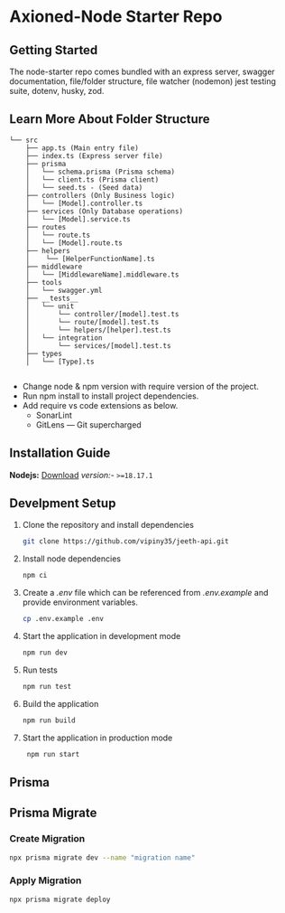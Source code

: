 # Axioned-Node Starter Repo

## Getting Started

The node-starter repo comes bundled with an express server, swagger documentation, file/folder structure, file watcher (nodemon) jest testing suite, dotenv, husky, zod.

## Learn More About Folder Structure

```tree
└── src
    ├── app.ts (Main entry file)
    ├── index.ts (Express server file)
    ├── prisma
    │   └── schema.prisma (Prisma schema)
    │   └── client.ts (Prisma client)
    │   └── seed.ts - (Seed data)
    ├── controllers (Only Business logic)
    │   └── [Model].controller.ts
    ├── services (Only Database operations)
    │   └── [Model].service.ts 
    ├── routes
    │   └── route.ts
    │   └── [Model].route.ts
    ├── helpers
    │    └── [HelperFunctionName].ts
    ├── middleware
    │   └── [MiddlewareName].middleware.ts
    ├── tools
    │   └── swagger.yml
    ├── __tests__
    │   └── unit
    │       └── controller/[model].test.ts
    │       └── route/[model].test.ts
    │       └── helpers/[helper].test.ts
    │   └── integration
    │       └── services/[model].test.ts
    ├── types
    │   └── [Type].ts
    
```

* Change node & npm version with require version of the project.
* Run npm install to install project dependencies.
* Add require vs code extensions as below.
  * SonarLint
  * GitLens — Git supercharged

## Installation Guide

**Nodejs:** [Download](https://nodejs.org/en/download/)
_version:-_ `>=18.17.1`

## Develpment Setup

1. Clone the repository and install dependencies

   ```bash
   git clone https://github.com/vipiny35/jeeth-api.git
   ```

2. Install node dependencies

   ```bash
   npm ci
   ```

3. Create a _.env_ file which can be referenced from _.env.example_ and provide environment variables.

   ```bash
   cp .env.example .env
   ```

4. Start the application in development mode

   ```bash
   npm run dev
   ```

5. Run tests

   ```bash
   npm run test
   ```

6. Build the application

   ```bash
   npm run build
   ```

7. Start the application in production mode

   ```bash
    npm run start
    ```

## Prisma

## Prisma Migrate

### Create Migration

```bash
npx prisma migrate dev --name "migration name"
```

### Apply Migration

```bash
npx prisma migrate deploy
```